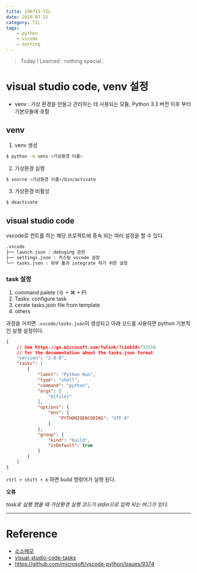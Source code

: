 ```yaml
---
title: 190715 TIL
date: 2019-07-15
category: TIL
tags:
    - python
    - vscode
    - setting
---
```


> Today I Learned : nothing special.. 

# visual studio code, venv 설정

- venv : 가상 환경을 만들고 관리하는 데 사용되는 모듈, Python 3.3 버전 이후 부터 기본모듈에 포함

## venv

1. venv 생성

```bash
$ python -m venv <가상환경 이름>
```
2. 가상환경 실행

```bash
$ source <가상환경 이름>/bin/activate
```
3. 가상환경 비활성

```bash
$ deactivate
```
## visual studio code

vscode로 컨트롤 하는 해당 프로젝트에 종속 되는 여러 설정을 할 수 있다. 

```bash
.vscode
├── launch.json : debuging 관련
├── settings.json : 커스텀 vscode 설정 
└── tasks.json : 외부 툴과 integrate 하기 위한 설정
```

### task 설정

1. command palete (⇧ + ⌘ + P)
2. Tasks: configure task
3. cerate tasks.json file from template
4. others

과정을 거치면 `.vscode/tasks.json`이 생성되고 아래 코드를 사용하면 python 기본적인 실행 설정이다.

```json
{
    // See https://go.microsoft.com/fwlink/?LinkId=733558
    // for the documentation about the tasks.json format
    "version": "2.0.0",
    "tasks": [
        {
            "label": "Python Run",
            "type": "shell",
            "command": "python",
            "args": [
                "${file}"
            ],
            "options": {
                "env": {
                    "PYTHONIOENCODING": "UTF-8"
                }
            },
            "group": {
                "kind": "build",
                "isDefault": true               
            }
        }
    ]
}
```

`ctrl + shift + b` 하면 build 명령어가 실행 된다. 

**오류**

*task로 실행 했을 때 가상환경 실행 코드가 stdin으로 입력 되는 버그가 있다.*

---
# Reference
- [소소메모](https://sosomemo.tistory.com/53)
- [visual-studio-code-tasks](https://code.visualstudio.com/docs/editor/tasks)
- https://github.com/microsoft/vscode-python/issues/9374